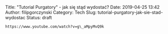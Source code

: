 Title: "Tutorial Purgatory" - jak się stąd wydostać?
Date: 2019-04-25 13:42
Author: filipgorczynski
Category: Tech
Slug: tutorial-purgatory-jak-sie-stad-wydostac
Status: draft

`https://www.youtube.com/watch?v=g\_aMpyMvQ9k`
